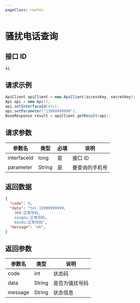 ```yaml
---
pageClass: routes
---
```


# 骚扰电话查询 <Badge text="正常" type="tip"/>

## 接口 ID

``` 
41
```

## 请求示例

``` java
ApiClient apiClient = new ApiClient(accessKey, secretKey);
Api api = new Api();
api.setInterfaceId(41L);
api.setParameter("13999999999");
BaseResponse result = apiClient.getResult(api);
```

## 请求参数

| 参数名      | 类型   | 必填 | 说明           |
| ----------- | ------ | ---- | -------------- |
| interfaceId | long   | 是   | 接口 ID        |
| parameter   | String | 是   | 要查询的手机号 |

## 返回数据

``` json
{
  "code": 0,
  "data": "tel:13999999999,
    360:正常号码,
    sougou:正常号码,
    baidu:正常号码",
  "message": "ok",
}
```

## 返回参数

| 参数名  | 类型   | 说明           |
| ------- | ------ | -------------- |
| code    | int    | 状态码         |
| data    | String | 是否为骚扰号码 |
| message | String | 状态信息       |

<ads></ads>